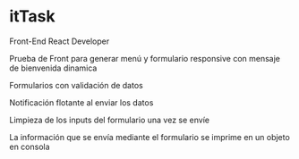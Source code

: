 # itTask

Front-End React Developer

Prueba de Front para generar menú y formulario responsive con mensaje de bienvenida dinamica

Formularios con validación de datos

Notificación flotante al enviar los datos

Limpieza de los inputs del formulario una vez se envíe

La información que se envía mediante el formulario se imprime en un objeto en consola

